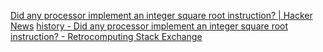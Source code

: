 
[Did any processor implement an integer square root instruction? | Hacker News](https://news.ycombinator.com/item?id=39959946)
[history - Did any processor implement an integer square root instruction? - Retrocomputing Stack Exchange](https://retrocomputing.stackexchange.com/questions/29787/did-any-processor-implement-an-integer-square-root-instruction)
